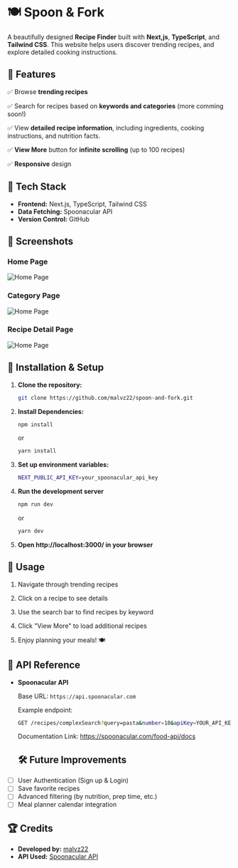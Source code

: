 # 🍽️ Spoon & Fork

A beautifully designed **Recipe Finder** built with **Next,js**, **TypeScript**, and **Tailwind CSS**. This website helps users discover trending recipes, and explore detailed cooking instructions.

## 🌟 Features

✅ Browse **trending recipes**

✅ Search for recipes based on **keywords and categories** (more comming soon!)

✅ View **detailed recipe information**, including ingredients, cooking instructions, and nutrition facts.

✅ **View More** button for **infinite scrolling** (up to 100 recipes)

✅ **Responsive** design

## 🚀 Tech Stack

- **Frontend:** Next.js, TypeScript, Tailwind CSS
- **Data Fetching:** Spoonacular API
- **Version Control:** GitHub

## 📸 Screenshots

### Home Page

![Home Page](public/readme-screenshot/home-page.jpg)

### Category Page

![Home Page](public/readme-screenshot/categories-page.jpg)

### Recipe Detail Page

![Home Page](public/readme-screenshot/recipe-page.jpg)

## 🔧 Installation & Setup

1. **Clone the repository:**

   ```sh
   git clone https://github.com/malvz22/spoon-and-fork.git

   ```

2. **Install Dependencies:**

   ```sh
   npm install
   ```

   or

   ```sh
   yarn install
   ```

3. **Set up environment variables:**

   ```sh
   NEXT_PUBLIC_API_KEY=your_spoonacular_api_key
   ```

4. **Run the development server**

   ```sh
   npm run dev
   ```

   or

   ```sh
   yarn dev
   ```

5. **Open http://localhost:3000/ in your browser**

## 📌 Usage

1. Navigate through trending recipes

2. Click on a recipe to see details

3. Use the search bar to find recipes by keyword

4. Click "View More" to load additional recipes

5. Enjoy planning your meals! 🍽️

## 📝 API Reference

- **Spoonacular API**

  Base URL: `https://api.spoonacular.com`

  Example endpoint:

  ```sh
  GET /recipes/complexSearch?query=pasta&number=10&apiKey=YOUR_API_KEY
  ```

  Documentation Link: https://spoonacular.com/food-api/docs

  ## 🛠️ Future Improvements

- [ ] User Authentication (Sign up & Login)
- [ ] Save favorite recipes
- [ ] Advanced filtering (by nutrition, prep time, etc.)
- [ ] Meal planner calendar integration

## 🏆 Credits

- **Developed by:** [malvz22](https://github.com/malvz22)
- **API Used:** [Spoonacular API](https://spoonacular.com/)
